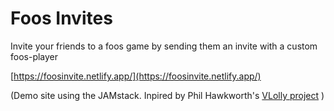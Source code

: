 # Foos Invites
Invite your friends to a foos game by sending them an invite with a custom foos-player

[https://foosinvite.netlify.app/](https://foosinvite.netlify.app/)

(Demo site using the JAMstack. Inpired by Phil Hawkworth's [VLolly project](https://github.com/philhawksworth/virtual-lolly/) )
